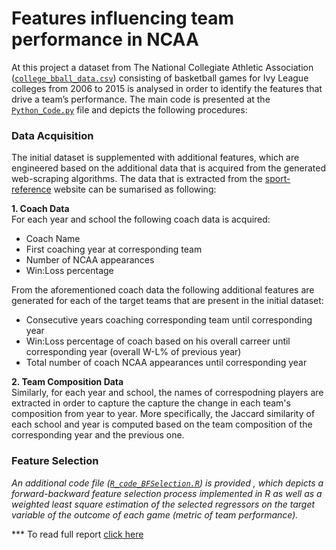 # Features influencing team performance in NCAA

At this project a dataset from The National Collegiate Athletic Association ([`college_bball_data.csv`](https://github.com/AndreasGeorgopoulos/team-performance-ncaa/blob/master/college_bball_data.csv)) consisting of basketball games for Ivy League colleges from 2006 to 2015 is analysed in order to identify the features that drive a team’s performance. The main code is presented at the [`Python_Code.py`](https://github.com/AndreasGeorgopoulos/team-performance-ncaa/blob/master/Python_Code.py) file and depicts the following procedures:

### Data Acquisition
The initial dataset is supplemented with additional features, which are engineered based on the additional data that is acquired from the generated web-scraping algorithms. The data that is extracted from the [sport-reference](http://www.sports-reference.com/cbb) website can be sumarised as following:  

**1. Coach Data**  
For each year and school the following coach data is acquired:
- Coach Name
- First coaching year at corresponding team
- Number of NCAA appearances
- Win:Loss percentage 

From the aforementioned coach data the following additional features are generated for each of the target teams that are present in the initial dataset:
- Consecutive years coaching corresponding team until corresponding year
- Win:Loss percentage of coach based on his overall carreer until corresponding year (overall W-L% of previous year)
- Total number of coach NCAA appearances until corresponding year
  
**2. Team Composition Data**  
Similarly, for each year and school, the names of correspodning players are extracted in order to capture the capture the change in each team's composition from year to year. More specifically, the Jaccard similarity of each school and year is computed based on the team composition of the corresponding year and the previous one.

### Feature Selection 

_An additional code file ([`R_code_BFSelection.R`](https://github.com/AndreasGeorgopoulos/team-performance-ncaa/blob/master/R_code_BFSelection.R)) is provided , which depicts a forward-backward feature selection process implemented in R as well as a weighted least square estimation of the selected regressors on the target variable of the outcome of each game (metric of team performance)._

*** To read full report [click here](http://www.andreasgeorgopoulos.com/team-performance-ncaa/)


